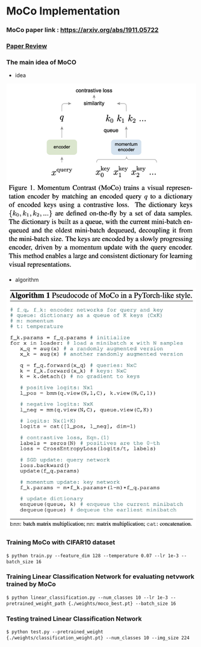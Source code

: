 # MoCo Implementation  

### MoCo paper link : https://arxiv.org/abs/1911.05722  

### [Paper Review](https://github.com/Sangh0/Self-Supervised-Learning/blob/main/MoCo/moco_paper_review.ipynb)  

### The main idea of MoCO  
- idea  
<img src = "https://github.com/Sangh0/Self-Supervised-Learning/blob/main/MoCo/figure/figure1.png?raw=true" width=600>  

- algorithm  
<img src = "https://github.com/Sangh0/Self-Supervised-Learning/blob/main/MoCo/figure/algorithm1.png?raw=true">  


### Training MoCo with CIFAR10 dataset
```
$ python train.py --feature_dim 128 --temperature 0.07 --lr 1e-3 --batch_size 16
```

### Training Linear Classification Network for evaluating netvwork trained by MoCo  
```
$ python linear_classification.py --num_classes 10 --lr 1e-3 --pretrained_weight_path {./weights/moco_best.pt} --batch_size 16
```

### Testing trained Linear Classification Network
```
$ python test.py --pretrained_weight {./weights/classification_weight.pt} --num_classes 10 --img_size 224
```